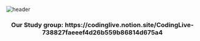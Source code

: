 ![header](https://capsule-render.vercel.app/api?type=waving&color=ffbf1b&height=200&section=header&text=Hi%20There👋%20I'm%20Hyunbin%20Kim&fontSize=50)
<h3 align="center" left=-30>
Our Study group: https://codinglive.notion.site/CodingLive-738827faeeef4d26b559b86814d675a4
</p>
